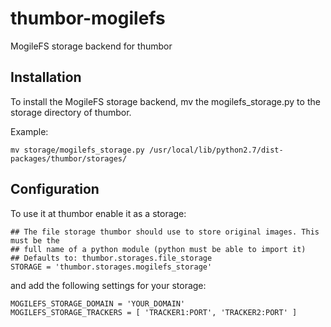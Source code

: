 # thumbor-mogilefs

MogileFS storage backend for thumbor

## Installation

To install the MogileFS storage backend, mv the mogilefs_storage.py to the
storage directory of thumbor.

Example:

    mv storage/mogilefs_storage.py /usr/local/lib/python2.7/dist-packages/thumbor/storages/


## Configuration

To use it at thumbor enable it as a storage:

    ## The file storage thumbor should use to store original images. This must be the
    ## full name of a python module (python must be able to import it)
    ## Defaults to: thumbor.storages.file_storage
    STORAGE = 'thumbor.storages.mogilefs_storage'

and add the following settings for your storage:

    MOGILEFS_STORAGE_DOMAIN = 'YOUR_DOMAIN'
    MOGILEFS_STORAGE_TRACKERS = [ 'TRACKER1:PORT', 'TRACKER2:PORT' ]
